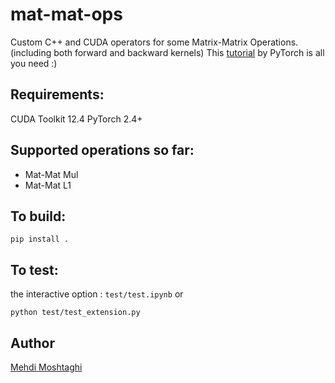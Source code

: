 # mat-mat-ops
Custom C++ and CUDA operators for some Matrix-Matrix Operations. (including both forward and backward kernels)
This [tutorial](https://pytorch.org/tutorials/advanced/cpp_custom_ops.html#setting-up-the-build-system) by PyTorch is all you need :)

## Requirements:
CUDA Toolkit 12.4
PyTorch 2.4+

## Supported operations so far:
- Mat-Mat Mul
- Mat-Mat L1

## To build:
```
pip install .
```

## To test:
the interactive option : `test/test.ipynb`
or
```
python test/test_extension.py
```

## Author

[Mehdi Moshtaghi](https://github.com/MMoshtaghi)
